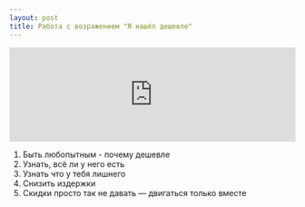 ```yaml
---
layout: post
title: Работа с возражением "Я нашёл дешевле"
---
```


<iframe width="100%" height="166" scrolling="no" frameborder="no" src="https://w.soundcloud.com/player/?url=https%3A//api.soundcloud.com/tracks/209280890&amp;color=ff5500&amp;auto_play=false&amp;hide_related=false&amp;show_comments=true&amp;show_user=true&amp;show_reposts=false"></iframe>

1. Быть любопытным - почему дешевле
1. Узнать, всё ли у него есть
1. Узнать что у тебя лишнего
1. Снизить издержки
1. Скидки просто так не давать — двигаться только вместе